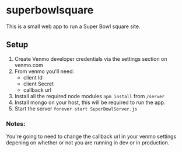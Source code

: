 # superbowlsquare
This is a small web app to run a Super Bowl square site.

## Setup
1. Create Venmo developer credentials via the settings section on venmo.com
2. From venmo you'll need:
	- client Id
	- client Secret
	- callback url
3. Install all the required node modules ```npm install``` from ```/server```
4. Install mongo on your host, this will be required to run the app.
5. Start the server ```forever start SuperBowlServer.js```

### Notes:
You're going to need to change the callback url in your venmo settings depening on whether or not you are running in dev or in production.


